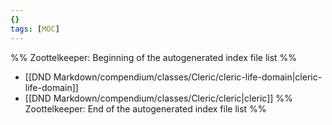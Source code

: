 ```yaml
---
{}
tags: [MOC]
---
```

%% Zoottelkeeper: Beginning of the autogenerated index file list  %%
-  [[DND Markdown/compendium/classes/Cleric/cleric-life-domain|cleric-life-domain]]
-  [[DND Markdown/compendium/classes/Cleric/cleric|cleric]]
%% Zoottelkeeper: End of the autogenerated index file list  %%
